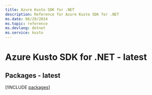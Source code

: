 ```yaml
---
title: Azure Kusto SDK for .NET
description: Reference for Azure Kusto SDK for .NET
ms.date: 08/29/2024
ms.topic: reference
ms.devlang: dotnet
ms.service: kusto
---
```

# Azure Kusto SDK for .NET - latest
## Packages - latest
[!INCLUDE [packages](kusto-index.md)]